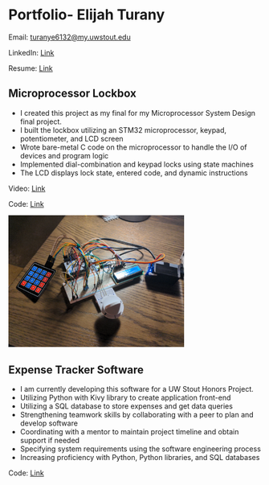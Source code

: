 # Portfolio- Elijah Turany

Email: turanye6132@my.uwstout.edu

LinkedIn: [Link](https://www.linkedin.com/in/elijah-t-1500672a2/)

Resume: [Link](Resume/ResumeFall2024.pdf)

## Microprocessor Lockbox
* I created this project as my final for my Microprocessor System Design final project.
* I built the lockbox utilizing an STM32 microprocessor, keypad, potentiometer, and LCD screen
* Wrote bare-metal C code on the microprocessor to handle the I/O of devices and program logic
* Implemented dial-combination and keypad locks using state machines 
* The LCD displays lock state, entered code, and dynamic instructions

Video: [Link](https://liveuwstout-my.sharepoint.com/:v:/r/personal/turanye6132_my_uwstout_edu/Documents/Attachments/2024-05-06-00-16-58-665.mp4?csf=1&web=1&e=oHTt2m&nav=eyJyZWZlcnJhbEluZm8iOnsicmVmZXJyYWxBcHAiOiJTdHJlYW1XZWJBcHAiLCJyZWZlcnJhbFZpZXciOiJTaGFyZURpYWxvZy1MaW5rIiwicmVmZXJyYWxBcHBQbGF0Zm9ybSI6IldlYiIsInJlZmVycmFsTW9kZSI6InZpZXcifX0%3D)

Code: [Link](https://github.com/ElijahTurany/MicroprocessorCode/tree/main/FinalLockBox/Src)

<img src="Media/Lockbox.jpg" alt="LockboxPic" width="350"/>

## Expense Tracker Software

* I am currently developing this software for a UW Stout Honors Project.
* Utilizing Python with Kivy library to create application front-end
* Utilizing a SQL database to store expenses and get data queries
* Strengthening teamwork skills by collaborating with a peer to plan and develop software
* Coordinating with a mentor to maintain project timeline and obtain support if needed
* Specifying system requirements using the software engineering process
* Increasing proficiency with Python, Python libraries, and SQL databases

Code: [Link](https://github.com/ElijahTurany/ExpenseTracker)


